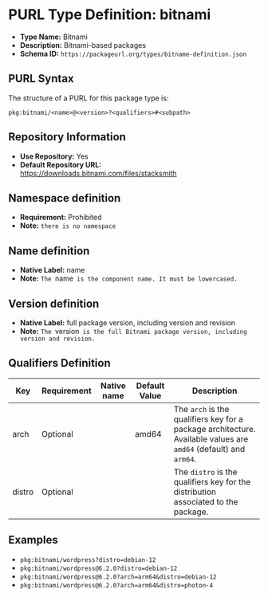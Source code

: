 <!--  NOTE: Auto-generated from the JSON PURL type definition.
Do not manually edit this file. Edit the JSON type definition instead. -->

# PURL Type Definition: bitnami

- **Type Name:** Bitnami
- **Description:** Bitnami-based packages
- **Schema ID:** `https://packageurl.org/types/bitname-definition.json`

## PURL Syntax

The structure of a PURL for this package type is:

    pkg:bitnami/<name>@<version>?<qualifiers>#<subpath>

## Repository Information

- **Use Repository:** Yes
- **Default Repository URL:** https://downloads.bitnami.com/files/stacksmith

## Namespace definition

- **Requirement:** Prohibited
- **Note:** `there is no namespace`

## Name definition

- **Native Label:** name
- **Note:** `The `name` is the component name. It must be lowercased.`

## Version definition

- **Native Label:** full package version, including version and revision
- **Note:** `The `version` is the full Bitnami package version, including version and revision.`

## Qualifiers Definition

| Key  | Requirement | Native name | Default Value | Description |
|------|-------------|-------------|---------------|-------------|
| arch | Optional |  | amd64 | The `arch` is the qualifiers key for a package architecture. Available values are `amd64` (default) and `arm64`. |
| distro | Optional |  |  | The `distro` is the qualifiers key for the distribution associated to the package. |

## Examples

- `pkg:bitnami/wordpress?distro=debian-12`
- `pkg:bitnami/wordpress@6.2.0?distro=debian-12`
- `pkg:bitnami/wordpress@6.2.0?arch=arm64&distro=debian-12`
- `pkg:bitnami/wordpress@6.2.0?arch=arm64&distro=photon-4`
